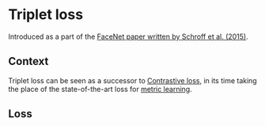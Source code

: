 # Triplet loss

Introduced as a part of the [FaceNet paper written by Schroff et al.
(2015)](https://arxiv.org/pdf/1503.03832).

## Context

Triplet loss can be seen as a successor to [Contrastive
loss](./contrastive_loss.md), in its time taking the place of the
state-of-the-art loss for [metric learning](./metric_learning.md).

## Loss



